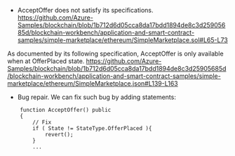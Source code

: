 * AcceptOffer does not satisfy its specifications.
https://github.com/Azure-Samples/blockchain/blob/1b712d6d05cca8da17bdd1894de8c3d25905685d/blockchain-workbench/application-and-smart-contract-samples/simple-marketplace/ethereum/SimpleMarketplace.sol#L65-L73

As documented by its following specification, AcceptOffer is only available when at OfferPlaced state.
https://github.com/Azure-Samples/blockchain/blob/1b712d6d05cca8da17bdd1894de8c3d25905685d/blockchain-workbench/application-and-smart-contract-samples/simple-marketplace/ethereum/SimpleMarketplace.json#L139-L163


* Bug repair.
We can fix such bug by adding statements:
```solidity
    function AcceptOffer() public
    {
        // Fix
        if ( State != StateType.OfferPlaced ){
            revert();
        }
        ...
```
